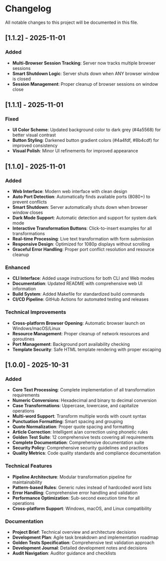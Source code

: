 # Changelog

All notable changes to this project will be documented in this file.

## [1.1.2] - 2025-11-01

### Added
- **Multi-Browser Session Tracking**: Server now tracks multiple browser sessions
- **Smart Shutdown Logic**: Server shuts down when ANY browser window is closed
- **Session Management**: Proper cleanup of browser sessions on window close

## [1.1.1] - 2025-11-01

### Fixed
- **UI Color Scheme**: Updated background color to dark grey (#4a5568) for better visual contrast
- **Button Styling**: Darkened button gradient colors (#4a4fdf, #8b4cdf) for improved consistency
- **Visual Polish**: Minor UI refinements for improved appearance

## [1.1.0] - 2025-11-01

### Added
- **Web Interface**: Modern web interface with clean design
- **Auto Port Detection**: Automatically finds available ports (8080+) to prevent conflicts
- **Smart Shutdown**: Server automatically shuts down when browser window closes
- **Dark Mode Support**: Automatic detection and support for system dark mode
- **Interactive Transformation Buttons**: Click-to-insert examples for all transformations
- **Real-time Processing**: Live text transformation with form submission
- **Responsive Design**: Optimized for 1080p displays without scrolling
- **Graceful Error Handling**: Proper port conflict resolution and resource cleanup

### Enhanced
- **CLI Interface**: Added usage instructions for both CLI and Web modes
- **Documentation**: Updated README with comprehensive web UI information
- **Build System**: Added Makefile for standardized build commands
- **CI/CD Pipeline**: GitHub Actions for automated testing and releases

### Technical Improvements
- **Cross-platform Browser Opening**: Automatic browser launch on Windows/macOS/Linux
- **Resource Management**: Proper cleanup of network resources and goroutines
- **Port Management**: Background port availability checking
- **Template Security**: Safe HTML template rendering with proper escaping

## [1.0.0] - 2025-10-31

### Added
- **Core Text Processing**: Complete implementation of all transformation requirements
- **Numeric Conversions**: Hexadecimal and binary to decimal conversion
- **Case Transformations**: Uppercase, lowercase, and capitalize operations
- **Multi-word Support**: Transform multiple words with count syntax
- **Punctuation Formatting**: Smart spacing and grouping
- **Quote Normalization**: Proper quote spacing and formatting
- **Article Correction**: Intelligent a/an correction using phonetic rules
- **Golden Test Suite**: 12 comprehensive tests covering all requirements
- **Complete Documentation**: Comprehensive documentation suite
- **Security Policy**: Comprehensive security guidelines and practices
- **Quality Metrics**: Code quality standards and compliance documentation

### Technical Features
- **Pipeline Architecture**: Modular transformation pipeline for maintainability
- **Pattern-based Rules**: Generic rules instead of hardcoded word lists
- **Error Handling**: Comprehensive error handling and validation
- **Performance Optimization**: Sub-second execution time for all operations
- **Cross-platform Support**: Windows, macOS, and Linux compatibility

### Documentation
- **Project Brief**: Technical overview and architecture decisions
- **Development Plan**: Agile task breakdown and implementation roadmap
- **Golden Tests Specification**: Comprehensive test validation approach
- **Development Journal**: Detailed development notes and decisions
- **Audit Navigation**: Auditor guidance and checklists